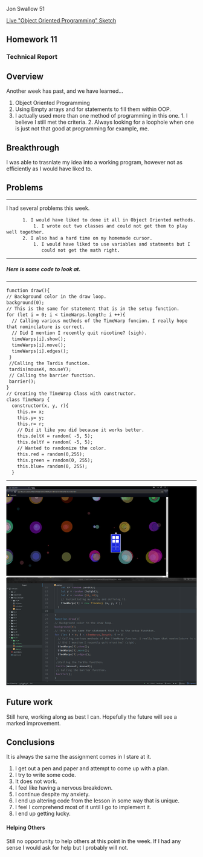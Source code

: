 Jon Swallow 51

[Live "Object Oriented Programming" Sketch](https://jonswallow.github.io/120-work/hw-11/)


## Homework 11
### Technical Report
## Overview
Another week has past, and we  have learned...
  1. Object Oriented Programming
  2. Using Empty arrays and for statements to fill them within OOP.
  3. I actually used more than one method of programming in this one.
    1. I believe I still met the criteria.
    2. Always looking for a loophole when one is just not that good at programming for example, me.
## Breakthrough
I was able to trasnlate my idea into a working program, however not as efficiently as I would have liked to.
## Problems
---
I had several problems this week.
```
      1. I would have liked to done it all in Object Oriented methods.
          1. I wrote out two classes and could not get them to play  well together.
      2. I also had a hard time on my homemade cursor.
          1. I would have liked to use variables and statments but I
             could not get the math right.
```
----
##### Here is some code to look at.
----
```
function draw(){
// Background color in the draw loop.
background(0);
// This is the same for statement that is in the setup function.
for (let i = 0; i < timeWarps.length; i ++){
  // Calling various methods of the TimeWarp funcion. I really hope that nominclature is correct.
  // Did I mention I recently quit nicotine? (sigh).
  timeWarps[i].show();
  timeWarps[i].move();
  timeWarps[i].edges();
 }
 //Calling the Tardis function.
 tardis(mouseX, mouseY);
 // Calling the barrier function.
 barrier();
}
// Creating the TimeWrap Class with cunstructor.
class TimeWarp {
  constructor(x, y, r){
    this.x= x;
    this.y= y;
    this.r= r;
    // Did it like you did because it works better.
    this.deltX = random( -5, 5);
    this.deltY = random( -5, 5);
    // Wanted to randomize the color.
    this.red = random(0,255);
    this.green = random(0, 255);
    this.blue= random(0, 255);
  }
```
----
![Results of Hw_ 11](images/whoDat.png)
## Future work
Still here, working along as best I can. Hopefully the future will see a marked improvement.
## Conclusions
It is always the same the assignment comes in I stare at it.
1. I get out a pen and paper and attempt to come up with a plan.
2. I try to write some code.
3. It does not work.
4. I feel like having a nervous breakdown.
5. I continue despite my anxiety.
6. I end up altering code from the lesson in some way that is unique.
7. I feel I comprehend most of it until I go to implement it.
8. I end up getting lucky.
#### Helping Others
Still no opportunity to help others at this point in the week.
If I had any sense I would ask for help but I probably will not.
